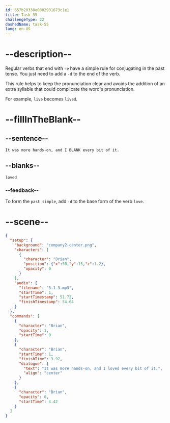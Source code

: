 ```yaml
---
id: 657b20338e0802931673c1e1
title: Task 55
challengeType: 22
dashedName: task-55
lang: en-US
---
```


<!-- (Audio) Brian: It was more hands-on, and I loved every bit of it. -->

# --description--

Regular verbs that end with `-e` have a simple rule for conjugating in the past tense. You just need to add a `-d` to the end of the verb. 

This rule helps to keep the pronunciation clear and avoids the addition of an extra syllable that could complicate the word's pronunciation.

For example, `live` becomes `lived`.

# --fillInTheBlank--

## --sentence--

`It was more hands-on, and I BLANK every bit of it.`

## --blanks--

`loved`

### --feedback--

To form the `past simple`, add `-d` to the base form of the verb `love`.

# --scene--

```json
{
  "setup": {
    "background": "company2-center.png",
    "characters": [
      {
        "character": "Brian",
        "position": {"x":50,"y":15,"z":1.2},
        "opacity": 0
      }
    ],
    "audio": {
      "filename": "3.1-3.mp3",
      "startTime": 1,
      "startTimestamp": 51.72,
      "finishTimestamp": 54.64
    }
  },
  "commands": [
    {
      "character": "Brian",
      "opacity": 1,
      "startTime": 0
    },
    {
      "character": "Brian",
      "startTime": 1,
      "finishTime": 3.92,
      "dialogue": {
        "text": "It was more hands-on, and I loved every bit of it.",
        "align": "center"
      }
    },
    {
      "character": "Brian",
      "opacity": 0,
      "startTime": 4.42
    }
  ]
}
```
